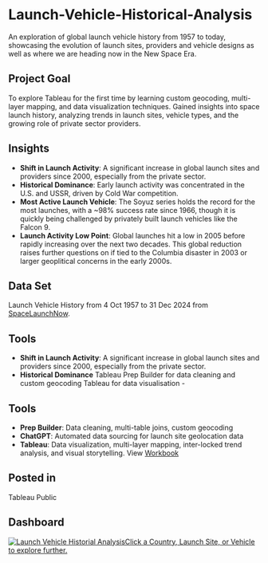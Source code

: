 # Launch-Vehicle-Historical-Analysis
An exploration of global launch vehicle history from 1957 to today, showcasing the evolution of launch sites, providers and vehicle designs as well as where we are heading now in the New Space Era.

## Project Goal
To explore Tableau for the first time by learning custom geocoding, multi-layer mapping, and data visualization techniques. Gained insights into space launch history, analyzing trends in launch sites, vehicle types, and the growing role of private sector providers.

## Insights
- **Shift in Launch Activity**: A significant increase in global launch sites and providers since 2000, especially from the private sector.
- **Historical Dominance**: Early launch activity was concentrated in the U.S. and USSR, driven by Cold War competition.
- **Most Active Launch Vehicle**: The Soyuz series holds the record for the most launches, with a ~98% success rate since 1966, though it is quickly being challenged by privately built launch vehicles like the Falcon 9.
- **Launch Activity Low Point**: Global launches hit a low in 2005 before rapidly increasing over the next two decades. This global reduction raises further questions on if tied to the Columbia disaster in 2003 or larger geoplitical concerns in the early 2000s.

## Data Set
Launch Vehicle History from 4 Oct 1957 to 31 Dec 2024 from [SpaceLaunchNow](https://spacelaunchnow.me/launch/).

## Tools
- **Shift in Launch Activity**: A significant increase in global launch sites and providers since 2000, especially from the private sector.
- **Historical Dominance**
Tableau Prep Builder for data cleaning and custom geocoding
Tableau for data visualisation - 

## Tools
- **Prep Builder**: Data cleaning, multi-table joins, custom geocoding
- **ChatGPT**: Automated data sourcing for launch site geolocation data
- **Tableau**: Data visualization, multi-layer mapping, inter-locked trend analysis, and visual storytelling. View [Workbook](https://public.tableau.com/views/LaunchVehicleAnalysis/Story1?:language=en-US&:sid=&:redirect=auth&:display_count=n&:origin=viz_share_link)

## Posted in
Tableau Public

## Dashboard
<div class='tableauPlaceholder' id='viz1730318031450' style='position: relative'><noscript><a href='#'><img alt='Launch Vehicle Historial AnalysisClick a Country, Launch Site, or Vehicle to explore further. ' src='https:&#47;&#47;public.tableau.com&#47;static&#47;images&#47;La&#47;LaunchVehicleAnalysis&#47;Story1&#47;1_rss.png' style='border: none' /></a></noscript><object class='tableauViz'  style='display:none;'><param name='host_url' value='https%3A%2F%2Fpublic.tableau.com%2F' /> <param name='embed_code_version' value='3' /> <param name='site_root' value='' /><param name='name' value='LaunchVehicleAnalysis&#47;Story1' /><param name='tabs' value='no' /><param name='toolbar' value='yes' /><param name='static_image' value='https:&#47;&#47;public.tableau.com&#47;static&#47;images&#47;La&#47;LaunchVehicleAnalysis&#47;Story1&#47;1.png' /> <param name='animate_transition' value='yes' /><param name='display_static_image' value='yes' /><param name='display_spinner' value='yes' /><param name='display_overlay' value='yes' /><param name='display_count' value='yes' /><param name='language' value='en-US' /></object></div>    
